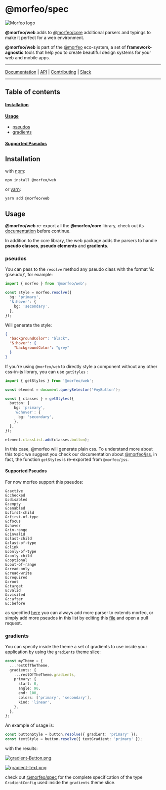 # @morfeo/spec

![Morfeo logo](https://morfeo.dev/img/morfeo.png)

**@morfeo/web** adds to [@morfeo/core](https://github.com/VLK-STUDIO/morfeo/tree/main/packages/core) additional parsers and typings to make it perfect for a web environment.

**@morfeo/web** is part of the [@morfeo](https://morfeo.dev) eco-system, a set of **framework-agnostic** tools that help you to create beautiful design systems for your web and mobile apps.

---

[Documentation](https://morfeo.dev) | [API](https://github.com/VLK-STUDIO/morfeo) | [Contributing](https://github.com/VLK-STUDIO/morfeo/blob/main/CONTRIBUTING.md) | [Slack](https://morfeo.slack.com)

---

## Table of contents

#### [Installation](#installation-1)

#### [Usage](#usage-1)

- [pseudos](#pseudos)
- [gradients](#gradients)

#### [Supported Pseudos](#supported-pseudos-1)

## Installation

with [npm](https://www.npmjs.com/package/@morfeo/web):

```bash
npm install @morfeo/web
```

or [yarn](https://yarn.pm/@morfeo/web):

```bash
yarn add @morfeo/web
```

## Usage

**@morfeo/web** re-export all the **@morfeo/core** library, check out its [documentation](https://morfeo.dev/docs/Packages/core) before continue.

In addition to the core library, the web package adds the parsers to handle **pseudo classes**, **pseudo elements** and **gradients**.

### pseudos

You can pass to the `resolve` method any pseudo class with the format '&:{pseudo}', for example:

```typescript
import { morfeo } from '@morfeo/web';

const style = morfeo.resolve({
  bg: 'primary',
  '&:hover': {
    bg: 'secondary',
  },
});
```

Will generate the style:

```json
{
  "backgroundColor": "black",
  "&:hover": {
    "backgroundColor": "grey"
  }
}
```

If you're using `@morfeo/web` to directly style a component without any other css-in-js library, you can use `getStyles` :

```typescript
import { getStyles } from '@morfeo/web';

const element = document.querySelector('#myButton');

const { classes } = getStyles({
  button: {
    bg: 'primary',
    '&:hover': {
      bg: 'secondary',
    },
  },
});

element.classList.add(classes.button);
```

In this case, @morfeo will generate plain css. To understand more about this topic we suggest you check our documentation about [@morfeo/jss](https://morfeo.dev/docs/Packages/jss), in fact, the function `getStyles` is re-exported from `@morfeo/jss`.

#### Supported Pseudos

For now morfeo support this pseudos:

```
&:active
&:checked
&:disabled
&:empty
&:enabled
&:first-child
&:first-of-type
&:focus
&:hover
&:in-range
&:invalid
&:last-child
&:last-of-type
&:link
&:only-of-type
&:only-child
&:optional
&:out-of-range
&:read-only
&:read-write
&:required
&:root
&:target
&:valid
&:visited
&::after
&::before
```

as specified [here](https://github.com/VLK-STUDIO/morfeo/tree/main/packages/core#add-a-custom-parser) yuo can always add more parser to extends morfeo, or simply add more pseudos in this list by editing this [file](https://github.com/VLK-STUDIO/morfeo/blob/main/packages/web/src/properties.ts) and open a pull request.

### gradients

You can specify inside the theme a set of gradients to use inside your application by using the `gradients` theme slice:

```typescript
const myTheme = {
  ...restOfTheTheme,
  gradients: {
    ...restOfTheTheme.gradients,
    primary: {
      start: 0,
      angle: 90,
      end: 100,
      colors: ['primary', 'secondary'],
      kind: 'linear',
    },
  },
};
```

An example of usage is:

```typescript
const buttonStyle = button.resolve({ gradient: 'primary' });
const textStyle = button.resolve({ textGradient: 'primary' });
```

with the results:

[![gradient-Button.png](https://i.postimg.cc/k5B8tNMP/gradient-Button.png)](https://postimg.cc/XZ6XRCys)

[![gradient-Text.png](https://i.postimg.cc/5NDMVbH5/gradient-Text.png)](https://postimg.cc/SJLPL0fj)

check out [@morfeo/spec](https://github.com/VLK-STUDIO/morfeo/tree/main/packages/spec) for the complete specification of the type `GradientConfig` used inside the `gradients` theme slice.
